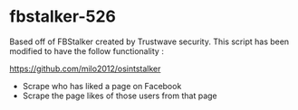 fbstalker-526
=============

Based off of FBStalker created by Trustwave security. This script has been modified to have the follow functionality :

https://github.com/milo2012/osintstalker

- Scrape who has liked a page on Facebook
- Scrape the page likes of those users from that page

